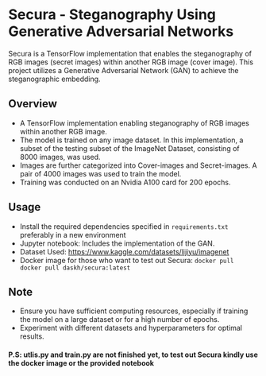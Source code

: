 # Secura - Steganography Using Generative Adversarial Networks

Secura is a TensorFlow implementation that enables the steganography of RGB images (secret images) within another RGB image (cover image). This project utilizes a Generative Adversarial Network (GAN) to achieve the steganographic embedding.

## Overview
- A TensorFlow implementation enabling steganography of RGB images within another RGB image.
- The model is trained on any image dataset. In this implementation, a subset of the testing subset of the ImageNet Dataset, consisting of 8000 images, was used.
- Images are further categorized into Cover-images and Secret-images. A pair of 4000 images was used to train the model.
- Training was conducted on an Nvidia A100 card for 200 epochs.

## Usage
- Install the required dependencies specified in `requirements.txt` preferably in a new environment
- Jupyter notebook: Includes the implementation of the GAN.
- Dataset Used: https://www.kaggle.com/datasets/lijiyu/imagenet
- Docker image for those who want to test out Secura: `docker pull docker pull daskh/secura:latest`

## Note

- Ensure you have sufficient computing resources, especially if training the model on a large dataset or for a high number of epochs.
- Experiment with different datasets and hyperparameters for optimal results.

#### P.S: utlis.py and train.py are not finished yet, to test out Secura kindly use the docker image or the provided notebook